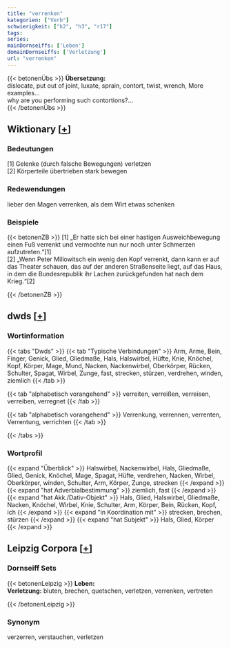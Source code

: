 ```yaml
---
title: "verrenken"
kategorien: ["Verb"]
schwierigkeit: ["k2", "h3", "r17"]
tags:
series:
mainDornseiffs: ['Leben']
domainDornseiffs: ['Verletzung']
url: "verrenken"
---
```


{{< betonenÜbs >}}
**Übersetzung:**  
dislocate, put out of joint, luxate, sprain, contort, twist, wrench, More examples...  
why are you performing such contortions?...  
{{< /betonenÜbs >}}

## Wiktionary [[+](https://de.wiktionary.org/wiki/verrenken)]

### Bedeutungen
[1] Gelenke (durch falsche Bewegungen) verletzen  
[2] Körperteile übertrieben stark bewegen  

### Redewendungen
lieber den Magen verrenken, als dem Wirt etwas schenken  

### Beispiele
{{< betonenZB >}}
[1] „Er hatte sich bei einer hastigen Ausweichbewegung einen Fuß verrenkt und vermochte nun nur noch unter Schmerzen aufzutreten.“[1]  
[2] „Wenn Peter Millowitsch ein wenig den Kopf verrenkt, dann kann er auf das Theater schauen, das auf der anderen Straßenseite liegt, auf das Haus, in dem die Bundesrepublik ihr Lachen zurückgefunden hat nach dem Krieg.“[2]  

{{< /betonenZB >}}


## dwds [[+](https://www.dwds.de/wb/verrenken)]

### Wortinformation
{{< tabs "Dwds" >}}
{{< tab "Typische Verbindungen" >}}
Arm, Arme, Bein, Finger, Genick, Glied, Gliedmaße, Hals, Halswirbel, Hüfte, Knie, Knöchel, Kopf, Körper, Mage, Mund, Nacken, Nackenwirbel, Oberkörper, Rücken, Schulter, Spagat, Wirbel, Zunge, fast, strecken, stürzen, verdrehen, winden, ziemlich
{{< /tab >}}

{{< tab "alphabetisch vorangehend" >}}
verreiten, verreißen, verreisen, verreiben, verregnet
{{< /tab >}}

{{< tab "alphabetisch vorangehend" >}}
Verrenkung, verrennen, verrenten, Verrentung, verrichten
{{< /tab >}}

{{< /tabs >}}

### Wortprofil
{{< expand "Überblick" >}} Halswirbel, Nackenwirbel, Hals, Gliedmaße, Glied, Genick, Knöchel, Mage, Spagat, Hüfte, verdrehen, Nacken, Wirbel, Oberkörper, winden, Schulter, Arm, Körper, Zunge, strecken {{< /expand >}}
{{< expand "hat Adverbialbestimmung" >}} ziemlich, fast {{< /expand >}}
{{< expand "hat Akk./Dativ-Objekt" >}} Hals, Glied, Halswirbel, Gliedmaße, Nacken, Knöchel, Wirbel, Knie, Schulter, Arm, Körper, Bein, Rücken, Kopf, ich {{< /expand >}}
{{< expand "in Koordination mit" >}} strecken, brechen, stürzen {{< /expand >}}
{{< expand "hat Subjekt" >}} Hals, Glied, Körper {{< /expand >}}

## Leipzig Corpora [[+](https://corpora.uni-leipzig.de/en/res?word=verrenken&corpusId=deu_newscrawl-public_2018)]

### Dornseiff Sets
{{< betonenLeipzig >}}
**Leben:**  
**Verletzung:** bluten, brechen, quetschen, verletzen, verrenken, vertreten  

{{< /betonenLeipzig >}}

### Synonym
verzerren, verstauchen, verletzen

